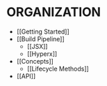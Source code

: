 <sup><h1>ORGANIZATION</h1></sup>

* [[Getting Started]]
* [[Build Pipeline]]
  * [[JSX]]
  * [[Hyperx]]
* [[Concepts]]
  * [[Lifecycle Methods]]
* [[API]]

